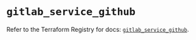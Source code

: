 # `gitlab_service_github`

Refer to the Terraform Registry for docs: [`gitlab_service_github`](https://registry.terraform.io/providers/gitlabhq/gitlab/17.3.1/docs/resources/service_github).
